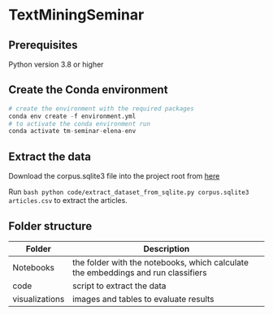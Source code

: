 # TextMiningSeminar

## Prerequisites

Python version 3.8 or higher

## Create the Conda environment

```python
# create the environment with the required packages
conda env create -f environment.yml
# to activate the conda environment run
conda activate tm-seminar-elena-env
```

## Extract the data 

Download the corpus.sqlite3 file into the project root from [here](https://github.com/tblock/10kGNAD/releases/download/v1.0/corpus.sqlite3)

Run ```bash python code/extract_dataset_from_sqlite.py corpus.sqlite3 articles.csv``` to extract the articles.

## Folder structure

| Folder   |      Description      | 
|----------|-------------|
|Notebooks |  the folder with the notebooks, which calculate the embeddings and run classifiers |
| code     |    script to extract the data    |
| visualizations | images and tables to evaluate results | 